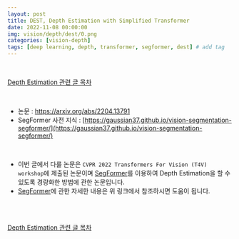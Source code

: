 ```yaml
---
layout: post
title: DEST, Depth Estimation with Simplified Transformer
date: 2022-11-08 00:00:00
img: vision/depth/dest/0.png
categories: [vision-depth]
tags: [deep learning, depth, transformer, segformer, dest] # add tag
---
```


<br>

[Depth Estimation 관련 글 목차](https://gaussian37.github.io/vision-depth-table/)

<br>

- 논문 : https://arxiv.org/abs/2204.13791
- SegFormer 사전 지식 : [https://gaussian37.github.io/vision-segmentation-segformer/](https://gaussian37.github.io/vision-segmentation-segformer/)

<br>

- 이번 글에서 다룰 논문은 `CVPR 2022 Transformers For Vision (T4V) workshop`에 제출된 논문이며 [SegFormer](https://gaussian37.github.io/vision-segmentation-segformer)를 이용하여 Depth Estimation을 할 수 있도록 경량화한 방법에 관한 논문입니다.
- [SegFormer](https://gaussian37.github.io/vision-segmentation-segformer)에 관한 자세한 내용은 위 링크에서 참조하시면 도움이 됩니다.

<br>

<br>

[Depth Estimation 관련 글 목차](https://gaussian37.github.io/vision-depth-table/)

<br>
